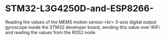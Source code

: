 # STM32-L3G4250D-and-ESP8266-
Reading the values ​​of the MEMS motion sensor:&lt;br> 3-axis digital output gyroscope inside the STM32 developer board, sending this value over WiFi and reading the values ​​from the ROS2 node.
